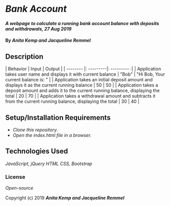 # _Bank Account_

#### _A webpage to calculate a running bank account balance with deposits and withdrawals, 27 Aug 2019_

#### By _**Anita Kemp and Jacqueline Remmel**_

## Description

| Behavior | Input | Output |
| -------- |: ---------|: --------- :|
| Application takes user name and displays it with current balance | "Bob" | "Hi Bob, Your current balance is: " |
| Application takes an initial deposit amount and displays it as the current running balance | 50 | 50 |
| Application takes a deposit amount and adds it to the current running balance, displaying the total | 20 | 70 |
| Application takes a withdrawal amount and subtracts it from the current running balance, displaying the total | 30 | 40 |

## Setup/Installation Requirements

* _Clone this repository._
* _Open the index.html file in a browser._


## Technologies Used

_JavaScript, jQuery_
_HTML_
_CSS, Bootstrap_

### License

*Open-source*

Copyright (c) 2019 **_Anita Kemp and Jacqueline Remmel_**
